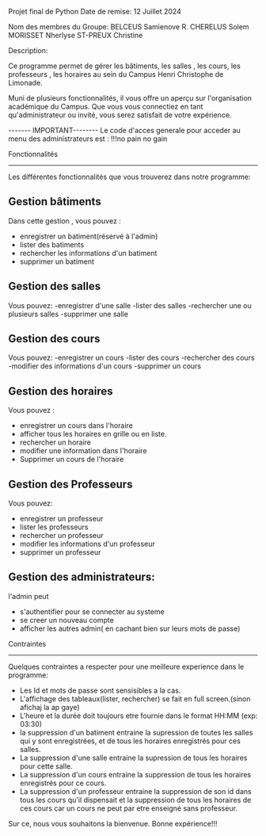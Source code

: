 Projet final de Python 
Date de remise: 12 Juillet 2024

Nom des membres du Groupe:
BELCEUS Samienove R.
CHERELUS Solem
MORISSET Nherlyse
ST-PREUX Christine


Description:


Ce programme  permet de gérer les bâtiments, les salles , les cours, les professeurs , 
les horaires au sein du Campus Henri Christophe de Limonade.

Muni de plusieurs fonctionnalités, il vous offre un aperçu sur l'organisation académique  du Campus.
Que vous vous connectiez en tant qu'administrateur ou invité, vous serez satisfait de votre expérience.

------- IMPORTANT--------
Le code d'acces generale pour acceder au menu des administrateurs est : 
!!!no pain no gain


Fonctionnalités
****************

Les différentes fonctionnalités que vous trouverez dans notre programme:

Gestion bâtiments
------------------
Dans cette gestion , vous pouvez :
- enregistrer un batiment(réservé à l'admin)
- lister  des batiments
- rechercher  les informations d'un batiment
- supprimer un batiment


Gestion  des salles
--------------------
Vous pouvez:
-enregistrer d'une salle
-lister des salles
-rechercher une ou plusieurs salles 
-supprimer une salle

Gestion des cours
------------------
Vous pouvez:
-enregistrer un cours
-lister des cours
-rechercher des cours
-modifier des informations d'un cours 
-supprimer un cours

Gestion des horaires
---------------------
Vous pouvez :
- enregistrer un cours dans l'horaire
- afficher tous les horaires en grille ou en liste.
- rechercher un  horaire
- modifier une information dans l'horaire
- Supprimer un cours de l'horaire

Gestion des Professeurs
------------------------
 Vous pouvez:
 - enregistrer un professeur
 - lister les professeurs
 - rechercher un professeur
 - modifier les informations d'un professeur
 - supprimer un professeur

Gestion des administrateurs:
----------------------------
l'admin peut 
- s'authentifier pour se connecter au systeme
- se creer un nouveau compte
- afficher les autres admin( en cachant bien sur leurs mots de passe)

Contraintes
***********
Quelques contraintes a respecter pour une meilleure experience dans le programme:
- Les Id et mots de passe sont sensisibles a la cas. 
- L'affichage des tableaux(lister, rechercher) se fait en full screen.(sinon afichaj la ap gaye)
- L'heure et la durée doit toujours etre fournie dans le format HH:MM (exp: 03:30)
- la suppression d'un batiment entraine la supression de toutes les salles qui y sont enregistrées, et de tous les horaires enregistrés pour ces salles.
- La suppression d'une salle entraine la supression de tous les horaires pour cette salle.
- La suppression d'un cours entraine la suppression de tous les horaires enregistrés pour ce cours.
- La suppression d'un professeur entraine la suppression de son id dans tous les cours qu'il dispensait et la suppression de tous les horaires de ces cours car un cours ne peut par etre enseigné sans professeur.

Sur ce, nous vous souhaitons la bienvenue.
Bonne expérience!!!